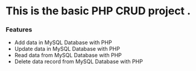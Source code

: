 # This is the basic PHP CRUD project .

### Features

- Add data in MySQL Database with PHP
- Update data in MySQL Database with PHP
- Read data from MySQL Database with PHP
- Delete data record from MySQL Database with PHP
